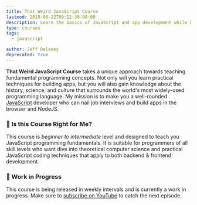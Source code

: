 ```yaml
---
title: That Weird JavaScript Course
lastmod: 2019-06-22T09:12:30-08:00
description: Learn the basics of JavaScript and app development while having fun in the process
type: courses
tags:
  - javascript

author: Jeff Delaney
deprecated: true
---
```


**That Weird JavaScript Course** takes a unique approach towards teaching fundamental programming concepts. Not only will you learn practical techniques for building apps, but you will also gain knowledge about the history, science, and culture that surrounds the world's most widely-used programming language. My mission is to make you a well-rounded [JavaScript](https://fireship.io/tags/javascript/) developer who can nail job interviews and build apps in the browser and NodeJS.

### 🤔 Is this Course Right for Me?

This course is _beginner to intermediate_ level and designed to teach you JavaScript programming fundamentals. It is suitable for programmers of all skill levels who want dive into theoretical computer science and practical JavaScript coding techniques that apply to both backend & frontend development.

### 🔨 Work in Progress

This course is being released in weekly intervals and is currently a work in progress. Make sure to [subscribe on YouTube](https://www.youtube.com/channel/UCsBjURrPoezykLs9EqgamOA) to catch the next episode.
